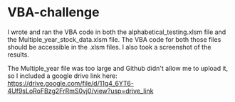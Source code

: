 # VBA-challenge
I wrote and ran the VBA code in both the alphabetical_testing.xlsm file
and the Multiple_year_stock_data.xlsm file.
The VBA code for both those files should be accessible in the .xlsm files.
I also took a screenshot of the results.

The Multiple_year file was too large and Github didn't allow me to upload it, so I included a google drive link here:
https://drive.google.com/file/d/11g4_6YT6-4Uf9sLoRoFBzg2FrRmS0vj0/view?usp=drive_link

